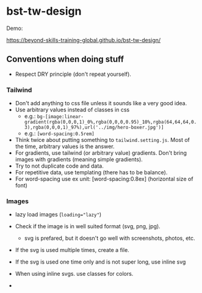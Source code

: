 # bst-tw-design

Demo:

<https://beyond-skills-training-global.github.io/bst-tw-design/>

## Conventions when doing stuff

- Respect DRY principle (don't repeat yourself).

### Tailwind

- Don't add anything to css file unless it sounds like a very good idea.
- Use arbitrary values instead of classes in css
  - e.g.: `bg-[image:linear-gradient(rgba(0,0,0,1)_0%,rgba(0,0,0,0.95)_10%,rgba(64,64,64,0.3),rgba(0,0,0,1)_97%),url('../img/hero-boxer.jpg')]`
  - e.g.: `[word-spacing:0.5rem]`
- Think twice about putting something to `tailwind.setting.js`. Most of the time, arbitrary values is the answer.
- For gradients, use tailwind (or arbitrary value) gradients. Don't bring images with gradients (meaning simple gradients).
- Try to not duplicate code and data.
- For repetitive data, use templating (there has to be balance).
- For word-spacing use ex unit: [word-spacing:0.8ex] (horizontal size of font)

### Images

- lazy load images (`loading="lazy"`)
- Check if the image is in well suited format (svg, png, jpg).
  - svg is prefared, but it doesn't go well with screenshots, photos, etc.
- If the svg is used multiple times, create a file.
- If the svg is used one time only and is not super long, use inline svg
- When using inline svgs. use classes for colors.

-
